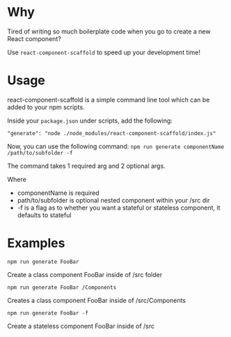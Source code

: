 # Why

Tired of writing so much boilerplate code when you go to create a new React component?

Use `react-component-scaffold` to speed up your development time!

# Usage

react-component-scaffold is a simple command line tool which can be added to your npm scripts.

Inside your `package.json` under scripts, add the following:

`"generate": "node ./node_modules/react-component-scaffold/index.js"`

Now, you can use the following command: `npm run generate componentName /path/to/subfolder -f`

The command takes 1 required arg and 2 optional args.

Where
* componentName is required
* path/to/subfolder is optional nested component within your /src dir
* -f is a flag as to whether you want a stateful or stateless component, it defaults to stateful

# Examples

`npm run generate FooBar` 

Create a class component FooBar inside of /src folder

`npm run generate FooBar /Components`

Creates a class component FooBar inside of /src/Components

`npm run generate FooBar -f`

Create a stateless component FooBar inside of /src
